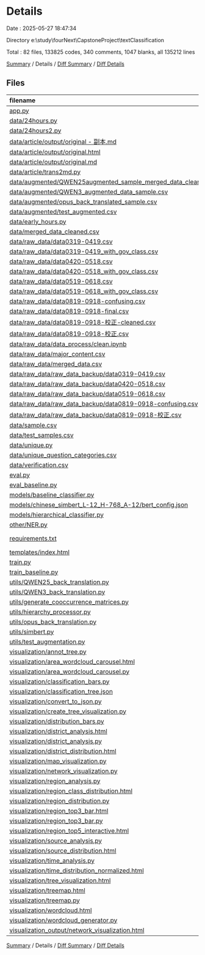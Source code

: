 # Details

Date : 2025-05-27 18:47:34

Directory e:\\study\\fourNext\\CapstoneProject\\textClassification

Total : 82 files,  133825 codes, 340 comments, 1047 blanks, all 135212 lines

[Summary](results.md) / Details / [Diff Summary](diff.md) / [Diff Details](diff-details.md)

## Files
| filename | language | code | comment | blank | total |
| :--- | :--- | ---: | ---: | ---: | ---: |
| [app.py](/app.py) | Python | 59 | 13 | 17 | 89 |
| [data/24hours.py](/data/24hours.py) | Python | 30 | 0 | 13 | 43 |
| [data/24hours2.py](/data/24hours2.py) | Python | 31 | 1 | 13 | 45 |
| [data/article/output/original - 副本.md](/data/article/output/original%20-%20%E5%89%AF%E6%9C%AC.md) | Markdown | 211 | 0 | 132 | 343 |
| [data/article/output/original.html](/data/article/output/original.html) | HTML | 781 | 0 | 23 | 804 |
| [data/article/output/original.md](/data/article/output/original.md) | Markdown | 211 | 0 | 132 | 343 |
| [data/article/trans2md.py](/data/article/trans2md.py) | Python | 112 | 20 | 35 | 167 |
| [data/augmented/QWEN25augmented_sample_merged_data_cleaned.csv](/data/augmented/QWEN25augmented_sample_merged_data_cleaned.csv) | CSV | 535 | 0 | 1 | 536 |
| [data/augmented/QWEN3_augmented_data_sample.csv](/data/augmented/QWEN3_augmented_data_sample.csv) | CSV | 57 | 0 | 37 | 94 |
| [data/augmented/opus_back_translated_sample.csv](/data/augmented/opus_back_translated_sample.csv) | CSV | 11 | 0 | 1 | 12 |
| [data/augmented/test_augmented.csv](/data/augmented/test_augmented.csv) | CSV | 6 | 0 | 1 | 7 |
| [data/early_hours.py](/data/early_hours.py) | Python | 32 | 2 | 14 | 48 |
| [data/merged_data_cleaned.csv](/data/merged_data_cleaned.csv) | CSV | 15,377 | 0 | 1 | 15,378 |
| [data/raw_data/data0319-0419.csv](/data/raw_data/data0319-0419.csv) | CSV | 3,643 | 0 | 1 | 3,644 |
| [data/raw_data/data0319-0419_with_gov_class.csv](/data/raw_data/data0319-0419_with_gov_class.csv) | CSV | 3,643 | 0 | 1 | 3,644 |
| [data/raw_data/data0420-0518.csv](/data/raw_data/data0420-0518.csv) | CSV | 3,842 | 0 | 0 | 3,842 |
| [data/raw_data/data0420-0518_with_gov_class.csv](/data/raw_data/data0420-0518_with_gov_class.csv) | CSV | 3,842 | 0 | 1 | 3,843 |
| [data/raw_data/data0519-0618.csv](/data/raw_data/data0519-0618.csv) | CSV | 4,332 | 0 | 1 | 4,333 |
| [data/raw_data/data0519-0618_with_gov_class.csv](/data/raw_data/data0519-0618_with_gov_class.csv) | CSV | 4,332 | 0 | 1 | 4,333 |
| [data/raw_data/data0819-0918-confusing.csv](/data/raw_data/data0819-0918-confusing.csv) | CSV | 3,604 | 0 | 1 | 3,605 |
| [data/raw_data/data0819-0918-final.csv](/data/raw_data/data0819-0918-final.csv) | CSV | 3,563 | 0 | 1 | 3,564 |
| [data/raw_data/data0819-0918-校正-cleaned.csv](/data/raw_data/data0819-0918-%E6%A0%A1%E6%AD%A3-cleaned.csv) | CSV | 375 | 0 | 1 | 376 |
| [data/raw_data/data0819-0918-校正.csv](/data/raw_data/data0819-0918-%E6%A0%A1%E6%AD%A3.csv) | CSV | 375 | 0 | 1 | 376 |
| [data/raw_data/data_process/clean.ipynb](/data/raw_data/data_process/clean.ipynb) | JSON | 658 | 0 | 1 | 659 |
| [data/raw_data/major_content.csv](/data/raw_data/major_content.csv) | CSV | 15,377 | 0 | 1 | 15,378 |
| [data/raw_data/merged_data.csv](/data/raw_data/merged_data.csv) | CSV | 15,377 | 0 | 1 | 15,378 |
| [data/raw_data/raw_data_backup/data0319-0419.csv](/data/raw_data/raw_data_backup/data0319-0419.csv) | CSV | 3,643 | 0 | 1 | 3,644 |
| [data/raw_data/raw_data_backup/data0420-0518.csv](/data/raw_data/raw_data_backup/data0420-0518.csv) | CSV | 3,842 | 0 | 0 | 3,842 |
| [data/raw_data/raw_data_backup/data0519-0618.csv](/data/raw_data/raw_data_backup/data0519-0618.csv) | CSV | 4,347 | 0 | 1 | 4,348 |
| [data/raw_data/raw_data_backup/data0819-0918-confusing.csv](/data/raw_data/raw_data_backup/data0819-0918-confusing.csv) | CSV | 3,611 | 0 | 1 | 3,612 |
| [data/raw_data/raw_data_backup/data0819-0918-校正.csv](/data/raw_data/raw_data_backup/data0819-0918-%E6%A0%A1%E6%AD%A3.csv) | CSV | 375 | 0 | 1 | 376 |
| [data/sample.csv](/data/sample.csv) | CSV | 14 | 0 | 1 | 15 |
| [data/test_samples.csv](/data/test_samples.csv) | CSV | 6 | 0 | 1 | 7 |
| [data/unique.py](/data/unique.py) | Python | 6 | 1 | 2 | 9 |
| [data/unique_question_categories.csv](/data/unique_question_categories.csv) | CSV | 352 | 0 | 0 | 352 |
| [data/verification.csv](/data/verification.csv) | CSV | 2 | 0 | 1 | 3 |
| [eval.py](/eval.py) | Python | 247 | 22 | 58 | 327 |
| [eval_baseline.py](/eval_baseline.py) | Python | 187 | 22 | 44 | 253 |
| [models/baseline_classifier.py](/models/baseline_classifier.py) | Python | 35 | 10 | 10 | 55 |
| [models/chinese_simbert_L-12_H-768_A-12/bert_config.json](/models/chinese_simbert_L-12_H-768_A-12/bert_config.json) | JSON | 19 | 0 | 1 | 20 |
| [models/hierarchical_classifier.py](/models/hierarchical_classifier.py) | Python | 54 | 0 | 13 | 67 |
| [other/NER.py](/other/NER.py) | Python | 39 | 4 | 13 | 56 |
| [requirements.txt](/requirements.txt) | pip requirements | 8 | 0 | 1 | 9 |
| [templates/index.html](/templates/index.html) | HTML | 341 | 18 | 46 | 405 |
| [train.py](/train.py) | Python | 201 | 15 | 44 | 260 |
| [train_baseline.py](/train_baseline.py) | Python | 190 | 22 | 45 | 257 |
| [utils/QWEN25_back_translation.py](/utils/QWEN25_back_translation.py) | Python | 90 | 6 | 16 | 112 |
| [utils/QWEN3_back_translation.py](/utils/QWEN3_back_translation.py) | Python | 66 | 11 | 15 | 92 |
| [utils/generate_cooccurrence_matrices.py](/utils/generate_cooccurrence_matrices.py) | Python | 33 | 3 | 8 | 44 |
| [utils/hierarchy_processor.py](/utils/hierarchy_processor.py) | Python | 46 | 7 | 13 | 66 |
| [utils/opus_back_translation.py](/utils/opus_back_translation.py) | Python | 56 | 7 | 13 | 76 |
| [utils/simbert.py](/utils/simbert.py) | Python | 41 | 8 | 9 | 58 |
| [utils/test_augmentation.py](/utils/test_augmentation.py) | Python | 20 | 2 | 4 | 26 |
| [visualization/annot_tree.py](/visualization/annot_tree.py) | Python | 117 | 14 | 23 | 154 |
| [visualization/area_wordcloud_carousel.html](/visualization/area_wordcloud_carousel.html) | HTML | 15,815 | 0 | 3 | 15,818 |
| [visualization/area_wordcloud_carousel.py](/visualization/area_wordcloud_carousel.py) | Python | 75 | 18 | 15 | 108 |
| [visualization/classification_bars.py](/visualization/classification_bars.py) | Python | 60 | 3 | 14 | 77 |
| [visualization/classification_tree.json](/visualization/classification_tree.json) | JSON | 1,466 | 0 | 0 | 1,466 |
| [visualization/convert_to_json.py](/visualization/convert_to_json.py) | Python | 36 | 6 | 11 | 53 |
| [visualization/create_tree_visualization.py](/visualization/create_tree_visualization.py) | Python | 34 | 8 | 9 | 51 |
| [visualization/distribution_bars.py](/visualization/distribution_bars.py) | Python | 27 | 6 | 8 | 41 |
| [visualization/district_analysis.html](/visualization/district_analysis.html) | HTML | 5,087 | 0 | 10 | 5,097 |
| [visualization/district_analysis.py](/visualization/district_analysis.py) | Python | 43 | 6 | 7 | 56 |
| [visualization/district_distribution.html](/visualization/district_distribution.html) | HTML | 264 | 0 | 3 | 267 |
| [visualization/map_visualization.py](/visualization/map_visualization.py) | Python | 32 | 6 | 8 | 46 |
| [visualization/network_visualization.py](/visualization/network_visualization.py) | Python | 178 | 13 | 22 | 213 |
| [visualization/region_analysis.py](/visualization/region_analysis.py) | Python | 68 | 9 | 11 | 88 |
| [visualization/region_class_distribution.html](/visualization/region_class_distribution.html) | HTML | 4,164 | 0 | 13 | 4,177 |
| [visualization/region_distribution.py](/visualization/region_distribution.py) | Python | 35 | 5 | 9 | 49 |
| [visualization/region_top3_bar.html](/visualization/region_top3_bar.html) | HTML | 342 | 0 | 3 | 345 |
| [visualization/region_top3_bar.py](/visualization/region_top3_bar.py) | Python | 29 | 5 | 6 | 40 |
| [visualization/region_top5_interactive.html](/visualization/region_top5_interactive.html) | HTML | 3,098 | 0 | 3 | 3,101 |
| [visualization/source_analysis.py](/visualization/source_analysis.py) | Python | 24 | 4 | 4 | 32 |
| [visualization/source_distribution.html](/visualization/source_distribution.html) | HTML | 286 | 0 | 3 | 289 |
| [visualization/time_analysis.py](/visualization/time_analysis.py) | Python | 102 | 33 | 26 | 161 |
| [visualization/time_distribution_normalized.html](/visualization/time_distribution_normalized.html) | HTML | 317 | 0 | 3 | 320 |
| [visualization/tree_visualization.html](/visualization/tree_visualization.html) | HTML | 135 | 0 | 12 | 147 |
| [visualization/treemap.html](/visualization/treemap.html) | HTML | 2,021 | 0 | 3 | 2,024 |
| [visualization/treemap.py](/visualization/treemap.py) | Python | 56 | 4 | 9 | 69 |
| [visualization/wordcloud.html](/visualization/wordcloud.html) | HTML | 1,526 | 0 | 3 | 1,529 |
| [visualization/wordcloud_generator.py](/visualization/wordcloud_generator.py) | Python | 27 | 6 | 8 | 41 |
| [visualization_output/network_visualization.html](/visualization_output/network_visualization.html) | HTML | 74 | 0 | 4 | 78 |

[Summary](results.md) / Details / [Diff Summary](diff.md) / [Diff Details](diff-details.md)